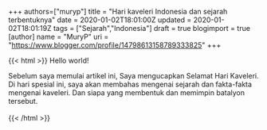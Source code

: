 +++
 authors=["muryp"] 
title = "Hari kaveleri Indonesia dan sejarah terbentuknya"
date = 2020-01-02T18:01:00Z
updated = 2020-01-02T18:01:19Z
tags = ["Sejarah","Indonesia"]
draft = true
blogimport = true 
[author]
	name = "MuryP"
	uri = "https://www.blogger.com/profile/14798613158789333825"
+++

 {{< html >}} 
Hello world!<div>Sebelum saya memulai artikel ini, Saya mengucapkan Selamat Hari Kaveleri. Di hari spesial ini, saya akan membahas mengenai sejarah dan fakta-fakta mengenai kaveleri. Dan siapa yang membentuk dan memimpin batalyon tersebut.</div><div><br></div>
{{< /html >}}
